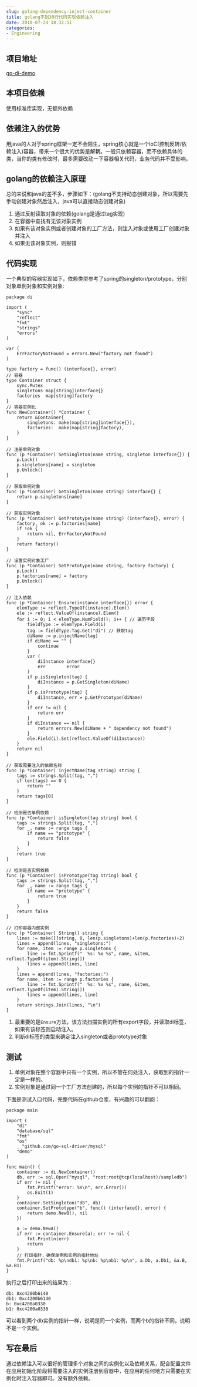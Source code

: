```yaml
---
slug: golang-dependency-inject-container
title: golang不到30行代码实现依赖注入
date: 2018-07-24 18:32:51
categories:
- Engineering
---
```


## 项目地址

[go-di-demo](https://github.com/xialeistudio/di-demo)

## 本项目依赖

使用标准库实现，无额外依赖

## 依赖注入的优势

用java的人对于spring框架一定不会陌生，spring核心就是一个IoC(控制反转/依赖注入)容器，带来一个很大的优势是解耦。一般只依赖容器，而不依赖具体的类，当你的类有修改时，最多需要改动一下容器相关代码，业务代码并不受影响。

## golang的依赖注入原理

总的来说和java的差不多，步骤如下：(golang不支持动态创建对象，所以需要先手动创建对象然后注入，java可以直接动态创建对象)

1. 通过反射读取对象的依赖(golang是通过tag实现)
2. 在容器中查找有无该对象实例
3. 如果有该对象实例或者创建对象的工厂方法，则注入对象或使用工厂创建对象并注入
4. 如果无该对象实例，则报错

## 代码实现

一个典型的容器实现如下，依赖类型参考了spring的singleton/prototype，分别对象单例对象和实例对象:

```golang
package di

import (
	"sync"
	"reflect"
	"fmt"
	"strings"
	"errors"
)

var (
	ErrFactoryNotFound = errors.New("factory not found")
)

type factory = func() (interface{}, error)
// 容器
type Container struct {
	sync.Mutex
	singletons map[string]interface{}
	factories  map[string]factory
}
// 容器实例化
func NewContainer() *Container {
	return &Container{
		singletons: make(map[string]interface{}),
		factories:  make(map[string]factory),
	}
}

// 注册单例对象
func (p *Container) SetSingleton(name string, singleton interface{}) {
	p.Lock()
	p.singletons[name] = singleton
	p.Unlock()
}

// 获取单例对象
func (p *Container) GetSingleton(name string) interface{} {
	return p.singletons[name]
}

// 获取实例对象
func (p *Container) GetPrototype(name string) (interface{}, error) {
	factory, ok := p.factories[name]
	if !ok {
		return nil, ErrFactoryNotFound
	}
	return factory()
}

// 设置实例对象工厂
func (p *Container) SetPrototype(name string, factory factory) {
	p.Lock()
	p.factories[name] = factory
	p.Unlock()
}

// 注入依赖
func (p *Container) Ensure(instance interface{}) error {
	elemType := reflect.TypeOf(instance).Elem()
	ele := reflect.ValueOf(instance).Elem()
	for i := 0; i < elemType.NumField(); i++ { // 遍历字段
		fieldType := elemType.Field(i)
		tag := fieldType.Tag.Get("di") // 获取tag
		diName := p.injectName(tag)
		if diName == "" {
			continue
		}
		var (
			diInstance interface{}
			err        error
		)
		if p.isSingleton(tag) {
			diInstance = p.GetSingleton(diName)
		}
		if p.isPrototype(tag) {
			diInstance, err = p.GetPrototype(diName)
		}
		if err != nil {
			return err
		}
		if diInstance == nil {
			return errors.New(diName + " dependency not found")
		}
		ele.Field(i).Set(reflect.ValueOf(diInstance))
	}
	return nil
}

// 获取需要注入的依赖名称
func (p *Container) injectName(tag string) string {
	tags := strings.Split(tag, ",")
	if len(tags) == 0 {
		return ""
	}
	return tags[0]
}

// 检测是否单例依赖
func (p *Container) isSingleton(tag string) bool {
	tags := strings.Split(tag, ",")
	for _, name := range tags {
		if name == "prototype" {
			return false
		}
	}
	return true
}

// 检测是否实例依赖
func (p *Container) isPrototype(tag string) bool {
	tags := strings.Split(tag, ",")
	for _, name := range tags {
		if name == "prototype" {
			return true
		}
	}
	return false
}

// 打印容器内部实例
func (p *Container) String() string {
	lines := make([]string, 0, len(p.singletons)+len(p.factories)+2)
	lines = append(lines, "singletons:")
	for name, item := range p.singletons {
		line := fmt.Sprintf("  %s: %x %s", name, &item, reflect.TypeOf(item).String())
		lines = append(lines, line)
	}
	lines = append(lines, "factories:")
	for name, item := range p.factories {
		line := fmt.Sprintf("  %s: %x %s", name, &item, reflect.TypeOf(item).String())
		lines = append(lines, line)
	}
	return strings.Join(lines, "\n")
}
```

1. 最重要的是`Ensure`方法，该方法扫描实例的所有export字段，并读取di标签，如果有该标签则启动注入。
2. 判断di标签的类型来确定注入singleton或者prototype对象

## 测试

1. 单例对象在整个容器中只有一个实例，所以不管在何处注入，获取到的指针一定是一样的。
2. 实例对象是通过同一个工厂方法创建的，所以每个实例的指针不可以相同。

下面是测试入口代码，完整代码在github仓库，有兴趣的可以翻阅：

```golang
package main

import (
	"di"
	"database/sql"
	"fmt"
	"os"
	_ "github.com/go-sql-driver/mysql"
	"demo"
)

func main() {
	container := di.NewContainer()
	db, err := sql.Open("mysql", "root:root@tcp(localhost)/sampledb")
	if err != nil {
		fmt.Printf("error: %s\n", err.Error())
		os.Exit(1)
	}
	container.SetSingleton("db", db)
	container.SetPrototype("b", func() (interface{}, error) {
		return demo.NewB(), nil
	})

	a := demo.NewA()
	if err := container.Ensure(a); err != nil {
		fmt.Println(err)
		return
	}
	// 打印指针，确保单例和实例的指针地址
	fmt.Printf("db: %p\ndb1: %p\nb: %p\nb1: %p\n", a.Db, a.Db1, &a.B, &a.B1)
}
```

执行之后打印出来的结果为：

```
db: 0xc4200b6140
db1: 0xc4200b6140
b: 0xc4200a0330
b1: 0xc4200a0338
```

可以看到两个db实例的指针一样，说明是同一个实例，而两个b的指针不同，说明不是一个实例。

## 写在最后

通过依赖注入可以很好的管理多个对象之间的实例化以及依赖关系，配合配置文件在应用初始化阶段将需要注入的实例注册到容器中，在应用的任何地方只需要在实例化时注入容器即可。没有额外依赖。
